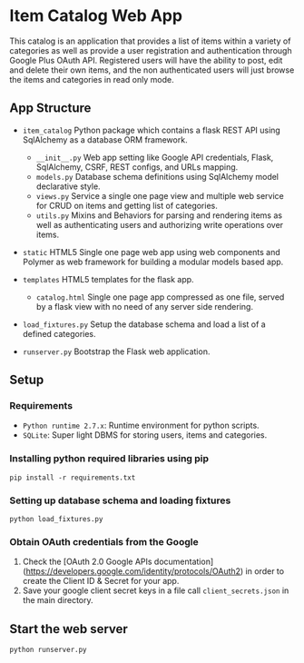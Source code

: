 # Item Catalog Web App

This catalog is an application that provides a list of items within a variety of categories as well as provide 
a user registration and authentication through Google Plus OAuth API. Registered users will have the ability to post, 
edit and delete their own items, and the non authenticated users will just browse the items and categories in read only mode.

## App Structure

- `item_catalog` Python package which contains a flask REST API using SqlAlchemy as a database ORM framework.
  - `__init__.py` Web app setting like Google API credentials, Flask, SqlAlchemy, CSRF, REST configs, and URLs mapping.
  - `models.py` Database schema definitions using SqlAlchemy model declarative style.
  - `views.py` Service a single one page view and multiple web service for CRUD on items and getting list of categories.
  - `utils.py` Mixins and Behaviors for parsing and rendering items as well as authenticating users and authorizing 
       write operations over items.
       
- `static` HTML5 Single one page web app using web components and Polymer as web framework for building a modular 
     models based app.
     
- `templates` HTML5 templates for the flask app.
  - `catalog.html` Single one page app compressed as one file, served by a flask view 
       with no need of any server side rendering.  
       
- `load_fixtures.py` Setup the database schema and load a list of a defined categories.
- `runserver.py` Bootstrap the Flask web application.

## Setup

### Requirements

- `Python runtime 2.7.x`: Runtime environment for python scripts. 
- `SQLite`: Super light DBMS for storing users, items and categories.

### Installing python required libraries using pip
```
pip install -r requirements.txt
```

### Setting up database schema and loading fixtures
```
python load_fixtures.py
```

### Obtain OAuth credentials from the Google 

1. Check the [OAuth 2.0 Google APIs documentation]
    (https://developers.google.com/identity/protocols/OAuth2) in order to create the Client ID & Secret for your app.
2. Save your google client secret keys in a file call `client_secrets.json` in the main directory.

## Start the web server
```
python runserver.py
```
